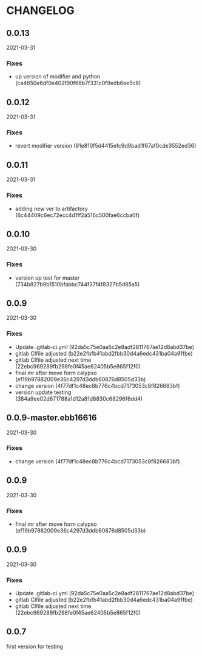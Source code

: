 # CHANGELOG

<!--- next entry here -->

## 0.0.13
2021-03-31

### Fixes

- up version of modifier and python (ca4650e6df0e402f90f66b7f331c0f9edb6ee5c8)

## 0.0.12
2021-03-31

### Fixes

- revert modifier version (91e810f5d4415efc9d9bad1f67af0cde3552ed36)

## 0.0.11
2021-03-31

### Fixes

- adding new ver to artifactory (6c44409c6ec72ecc4d1ff2a516c500fae6ccba0f)

## 0.0.10
2021-03-30

### Fixes

- version up test for master (734b827b9b1510bfabbc744f37f4f8327b5d85a5)

## 0.0.9
2021-03-30

### Fixes

- Update .gitlab-ci.yml (92da5c75e0aa5c2e8adf2811767ae12d8abd37be)
- gitlab CIfile adjusted (b22e2fbfb41abd2fbb30d4a6edc431ba04a91fbe)
- gitlab CIfile adjusted next time (22ebc969289fb298fe0f45ae62405b5e865f12f0)
- final mr after move form calypso (ef19b97882009e36c4297d3ddb60876d8505d33b)
- change version (4f77df1c48ec8b776c4bcd7173053c8f826683bf)
- version update testing (384a9ee02d671788a1d12a81d8830c68296f6dd4)

## 0.0.9-master.ebb16616
2021-03-30

### Fixes

- change version (4f77df1c48ec8b776c4bcd7173053c8f826683bf)

## 0.0.9
2021-03-30

### Fixes

- final mr after move form calypso (ef19b97882009e36c4297d3ddb60876d8505d33b)

## 0.0.9
2021-03-30

### Fixes

- Update .gitlab-ci.yml (92da5c75e0aa5c2e8adf2811767ae12d8abd37be)
- gitlab CIfile adjusted (b22e2fbfb41abd2fbb30d4a6edc431ba04a91fbe)
- gitlab CIfile adjusted next time (22ebc969289fb298fe0f45ae62405b5e865f12f0)

## 0.0.7

first version for testing